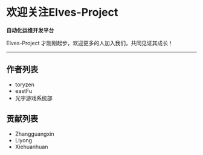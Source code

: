 # 欢迎关注Elves-Project

**自动化运维开发平台**

Elves-Project 才刚刚起步，欢迎更多的人加入我们，共同见证其成长！

---

## 作者列表

* toryzen
* eastFu
* 光宇游戏系统部

## 贡献列表

* Zhangguangxin
* Liyong
* Xiehuanhuan



